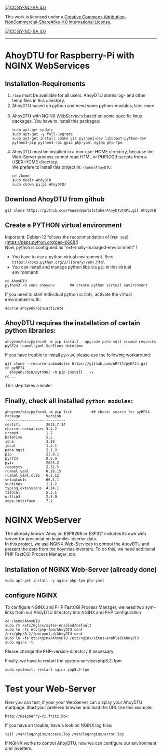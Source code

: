 [![CC BY-NC-SA 4.0][cc-by-nc-sa-shield]][cc-by-nc-sa]

This work is licensed under a
[Creative Commons Attribution-NonCommercial-ShareAlike 4.0 International License][cc-by-nc-sa].

[![CC BY-NC-SA 4.0][cc-by-nc-sa-image]][cc-by-nc-sa]

[cc-by-nc-sa]: https://creativecommons.org/licenses/by-nc-sa/4.0/deed.de
[cc-by-nc-sa-image]: https://licensebuttons.net/l/by-nc-sa/4.0/88x31.png
[cc-by-nc-sa-shield]: https://img.shields.io/badge/License-CC%20BY--NC--SA%204.0-lightgrey.svg

---
# AhoyDTU for Raspberry-Pi with NGINX WebServices

## Installation-Requirements
1. `/tmp` must be available for all users. AhoyDTU stores log- and other temp files in this directory.
2. AhoyDTU based on python and need some python-modules, later more ...
3. AhoyDTU with NGINX WebServices based on some specific linux packages. You have to install this packages:
   ```code
   sudo apt-get update
   sudo apt-get -y full-upgrade
   sudo apt-get install cmake git python3-dev libboost-python-dev python3-pip python3-rpi.gpio php-yaml nginx php-fpm
   ```
4. AhoyDTU must be installed in a non-user HOME directory, because the Web-Server process cannot read HTML or PHP(CGI)-scripts from a USER-HOME directory.  
   We prefere to install this project in: `/home/AhoyDTU`:
   ```code
   cd /home
   sudo mkdir AhoyDTU
   sudo chown pi:pi AhoyDTU/
   ```

## Download AhoyDTU from github
```code
git clone https://github.com/PaeserBastelstube/AhoyDTU4RPi.git AhoyDTU
```

## Create a PYTHON virtual environment
Important: Debian 12 follows the recommendation of [`PEP 668`]
(https://peps.python.org/pep-0668/)  
Now, python is configured as "externally-managed-environment" !
- You have to use a python virtual environment. See: `https://docs.python.org/3/library/venv.html`
- You can install and manage python libs via `pip` in this virtual environment!

```code
cd AhoyDTU
python3 -m venv ahoyenv       ## create python virtual environment
```
If you need to start individual python scripts, activate the virtual environment with:  
```code
source ahoyenv/bin/activate
```

## AhoyDTU requires the installation of certain python libraries:
```code
ahoyenv/bin/python3 -m pip install --upgrade paho-mqtt crcmod requests pyRF24 ruamel-yaml SunTimes datetime
```

If you have trouble to install `pyRF24`, please use the following workaround:
```code
git clone --recurse-submodules https://github.com/nRF24/pyRF24.git
cd pyRF24
  ahoyenv/bin/python3 -m pip install . -v
cd ..
```
This step takes a while!


## Finally, check all installed `python modules`:
```code
ahoyenv/bin/python3 -m pip list         ## check: search for pyRF24
Package            Version
------------------ ---------
certifi            2025.7.14
charset-normalizer 3.4.2
crcmod             1.7
DateTime           5.5
idna               3.10
jdcal              1.4.1
paho-mqtt          2.1.0
pip                23.0.1
pyrf24             0.5.0
pytz               2025.2
requests           2.32.5
ruamel.yaml        0.18.15
ruamel.yaml.clib   0.2.12
setuptools         66.1.1
suntimes           1.1.2
typing_extensions  4.14.1
tzlocal            5.3.1
urllib3            2.5.0
zope.interface     7.2
```


# NGINX WebServer
The allready known 'Ahoy on ESP8266 or ESP32' includes its own web server for presentation hoymiles inverter data.  
In this project, we use NGINX Web-Services to control the AhoyDTU and present the data from the hoymiles inverters.
To do this, we need additional PHP FastCGI Process Manager, too.

## Installation of NGINX Web-Server (allready done)
```code
sudo apt-get install -y nginx php-fpm php-yaml
```

## configure NGINX
To configure NGINX and PHP FastCGI Process Manager, we need two sym-links from our AhoyDTU directory into NGINX and PHP configuration
```code
cd /home/AhoyDTU
sudo rm /etc/nginx/sites-enabled/default
sudo ln -fs etc/php-fpm/AhoyDTU.conf /etc/php/8.2/fpm/pool.d/AhoyDTU.conf
sudo ln -fs etc/nginx/AhoyDTU /etc/nginx/sites-enabled/AhoyDTU
sudo nginx -t
```
Please change the PHP-version-directory if necessary.

Finally, we have to restart the system-servicesphp8.2-fpm
```code
sudo systemctl restart nginx php8.2-fpm
```

# Test your Web-Server
Now you can test, if your your WebServer can display your AhoyDTU startpage. Start your prefered browser and load the URL like this example:
```code
http://Raspberry-PI.fritz.box
```

If you have an trouble, have a look on NGINX log files:
```code
tail /var/log/nginx/access.log /var/log/nginx/error.log
```

If NGINX works to control AhoyDTU, now we can configure our environment and inverters:

